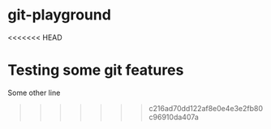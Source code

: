 # git-playground
<<<<<<< HEAD

Testing some git features
=======
Some other line
>>>>>>> c216ad70dd122af8e0e4e3e2fb80c96910da407a
